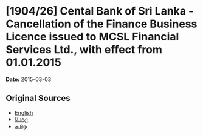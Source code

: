 # [1904/26] Cental Bank of Sri Lanka - Cancellation of the Finance Business Licence issued to MCSL Financial Services Ltd., with effect from 01.01.2015

**Date:** 2015-03-03

## Original Sources

- [English](https://documents.gov.lk/view/extra-gazettes/2015/3/1904-26_E.pdf)
- [සිංහල](https://documents.gov.lk/view/extra-gazettes/2015/3/1904-26_S.pdf)
- [தமிழ்](https://documents.gov.lk/view/extra-gazettes/2015/3/1904-26_T.pdf)
